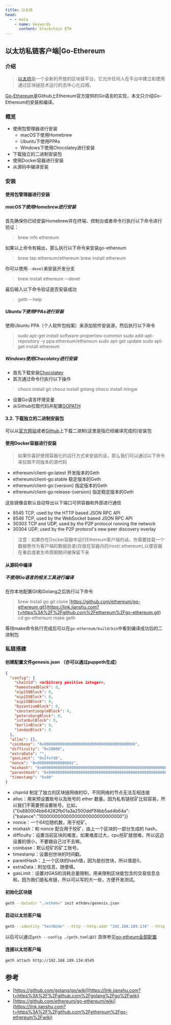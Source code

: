 ```yaml
---
title: 以太坊
head:
  - - meta
    - name: keywords
      content: blockchain ETH
---
```


## 以太坊私链客户端|Go-Ethereum

### 介绍

> [以太坊](https://link.jianshu.com?t=https%3A%2F%2Fwww.ethereum.org%2F)是一个全新的开放的区块链平台，它允许任何人在平台中建立和使用通过区块链技术运行的去中心化应用。

[Go-Ethereum](https://link.jianshu.com?t=https%3A%2F%2Fgithub.com%2Fethereum%2Fgo-ethereum)是Github上Ethereum官方提供的Go语言的实现，本文只介绍Go-Ethereum的安装和编译。

### 概览

- 使用包管理器进行安装
  - macOS下使用Homebrew
  - Ubuntu下使用PPAs
  - Windows下使用Chocolatey进行安装
- 下载独立的二进制安装包
- 使用Docker容器进行安装
- 从源码中编译安装

### 安装

#### 使用包管理器进行安装

##### macOS下使用Homebrew进行安装

首先确保你已经安装Homebrew并在终端、控制台或者命令行执行以下命令进行验证：

> brew info ethereum

如果以上命令有输出，那么执行以下命令来安装go-ethereum

> brew tap ethereum/ethereum
>  brew install ethereum

你可以使用`--devel`来安装开发分支

> brew install ethereum --devel

最后输入以下命令验证是否安装成功

> geth --help

##### Ubuntu下使用PPAs进行安装

使用Ubuntu PPA（个人软件包档案）来添加软件安装源，然后执行以下命令

> sudo apt-get install software-properties-common
>  sudo add-apt-repository -y ppa:ethereum/ethereum
>  sudo apt-get update
>  sudo apt-get install ethereum

##### Windows使用Chocolatey进行安装

- 首先下载安装[Chocolatey](https://link.jianshu.com?t=https%3A%2F%2Fchocolatey.org)
- 其次通过命令行执行以下操作

> choco install git
>  choco install golang
>  choco install mingw

- 设置Go语言环境变量
- 从Github拉取代码并配置[GOPATH](https://link.jianshu.com?t=https%3A%2F%2Fgithub.com%2Fgolang%2Fgo%2Fwiki%2FGOPATH)

#### 3.2. 下载独立的二进制安装包

可以从[官方网站](https://link.jianshu.com?t=https%3A%2F%2Fwww.ethereum.org)或者[Github](https://link.jianshu.com?t=https%3A%2F%2Fgithub.com%2Fethereum%2Fgo-ethereum)上下载二进制(这里是指已经编译完成的)安装包

#### 使用Docker容器进行安装

> 如果你喜好使用容器化的运行方式来安装的话，那么我们可以通过以下命令来拉取不同版本的源代码

- ethereum/client-go:latest 开发版本的Geth
- ethereum/client-go:stable 稳定版本的Geth
- ethereum/client-go:{version} 指定版本的Geth
- ethereum/client-go:release-{version} 指定稳定版本的Geth

这些镜像会默认自动导出以下端口可供容器和外部进行通信

- 8545 TCP, used by the HTTP based JSON RPC API
- 8546 TCP, used by the WebSocket based JSON RPC API
- 30303 TCP and UDP, used by the P2P protocol running the network
- 30304 UDP, used by the P2P protocol's new peer discovery overlay

> 注意：如果你在Docker容器中运行Ethereum客户端的话，你需要挂载一个数据卷作为客户端的数据目录(存放在容器内的/root/.ethereum),以便容器在重启或者生命周期期间被保留下来

#### 从源码中编译

##### 不使用Go语言的相关工具进行编译

在你本地配置Git和Golang之后执行以下命令

> brew install go
>  git clone [https://github.com/ethereum/go-ethereum.git](https://link.jianshu.com?t=https%3A%2F%2Fgithub.com%2Fethereum%2Fgo-ethereum.git)
>  cd go-ethereum
>  make geth

等待make命令执行完成后可以在`go-ethereum/build/bin`中看到编译成功后的二进制包

### 私链搭建

#### 创建配置文件genesis.json （亦可以通过puppeth生成）

```json
{
  "config": {
    "chainId": <arbitrary positive integer>,
    "homesteadBlock": 0,
    "eip150Block": 0,
    "eip155Block": 0,
    "eip158Block": 0,
    "byzantiumBlock": 0,
    "constantinopleBlock": 0,
    "petersburgBlock": 0,
    "istanbulBlock": 0,
    "berlinBlock": 0,
    "londonBlock": 0
  },
  "alloc": {},
  "coinbase": "0x0000000000000000000000000000000000000000",
  "difficulty": "0x20000",
  "extraData": "",
  "gasLimit": "0x2fefd8",
  "nonce": "0x0000000000000042",
  "mixhash": "0x0000000000000000000000000000000000000000000000000000000000000000",
  "parentHash": "0x0000000000000000000000000000000000000000000000000000000000000000",
  "timestamp": "0x00"
}
```

- chainId 制定了独立的区块链网络的ID，不同网络的节点无法互相连接
- alloc：用来预设置账号以及账号的 ether 数量。因为私有链挖矿比较容易，所以我们不需要预设置账号。比如，{"0x880004bb64282fb01a3a2500ddf1f4bb5ad4b64a":{"balance":"100000000000000000000000000000"}}
- nonce：一个64位随机数，用于挖矿。
- mixhash：和 nonce 配合用于挖矿，由上一个区块的一部分生成的 hash。
- difficulty：设置当前区块的难度，如果难度过大，cpu挖矿就很难，所以这边设置的很小，不要跟自己过不去嘛。
- coinbase：默认挖矿的矿工账号。
- timestamp：设置创世块的时间戳。
- parentHash：上一个区块的hash值，因为是创世块，所以值是0。
- extraData：附加信息，随便填。
- gasLimit：设置对GAS的消耗总量限制，用来限制区块能包含的交易信息总和。因为我们是私有链，所以可以写的大一些，方便开发测试。

#### 初始化区块链
```bash
geth --datadir "./ethdev" init ethdev/genesis.json
```

#### 启动以太坊客户端

```bash
geth --identity "TestNode" --http --http.addr "192.168.189.134" --http.port "8545" --http.corsdomain "*" --datadir "ethdev/" --port "30303" --nodiscover dumpconfig>./geth.toml
```

以后可以通过`geth --config ./geth.toml运行` 具体参见[go-etheum全部配置](https://www.cnblogs.com/wanghui-garcia/p/10256520.html)

#### 连接以太坊客户端

```bash
geth attach http://192.168.189.134:8545
```



## 参考

- [https://github.com/golang/go/wiki](https://link.jianshu.com?t=https%3A%2F%2Fgithub.com%2Fgolang%2Fgo%2Fwiki)
- [https://github.com/ethereum/go-ethereum/wiki](https://link.jianshu.com?t=https%3A%2F%2Fgithub.com%2Fethereum%2Fgo-ethereum%2Fwiki)

